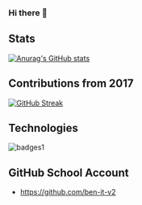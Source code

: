 ### Hi there 👋

## Stats
[![Anurag's GitHub stats](https://github-readme-stats.vercel.app/api?username=ben-itdev&show_icons=true&theme=holi&include_all_commits=true)](https://github.com/anuraghazra/github-readme-stats)

## Contributions from 2017
[![GitHub Streak](https://github-readme-streak-stats.herokuapp.com/?user=ben-itdev)](https://git.io/streak-stats)

## Technologies
![badges1](https://dev-to-uploads.s3.amazonaws.com/uploads/articles/6n8fc8zw8pawxveffitx.png)

## GitHub School Account
- https://github.com/ben-it-v2
